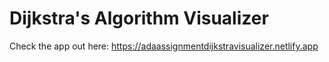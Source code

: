 
# Dijkstra's Algorithm Visualizer
Check the app out here: https://adaassignmentdijkstravisualizer.netlify.app


